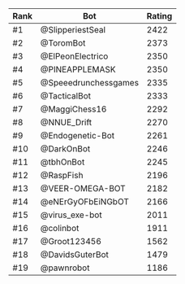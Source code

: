 Rank|Bot|Rating
---|---|---
#1|@SlipperiestSeal|2422
#2|@ToromBot|2373
#3|@ElPeonElectrico|2350
#4|@PINEAPPLEMASK|2350
#5|@Speeedrunchessgames|2335
#6|@TacticalBot|2333
#7|@MaggiChess16|2292
#8|@NNUE_Drift|2270
#9|@Endogenetic-Bot|2261
#10|@DarkOnBot|2246
#11|@tbhOnBot|2245
#12|@RaspFish|2196
#13|@VEER-OMEGA-BOT|2182
#14|@eNErGyOFbEiNGbOT|2166
#15|@virus_exe-bot|2011
#16|@colinbot|1911
#17|@Groot123456|1562
#18|@DavidsGuterBot|1479
#19|@pawnrobot|1186
